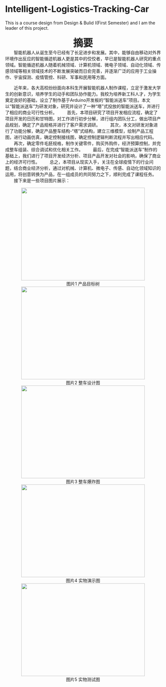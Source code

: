 # Intelligent-Logistics-Tracking-Car
This is a course design from Design &amp; Bulid Ⅰ(First Semester) and I am the leader of this project.

<center><font size=6> <b>摘要</b> </font></center>
&emsp;&emsp;智能机器人从诞生至今已经有了长足进步和发展。其中，能够自由移动对外界环境作出反应的智能循迹机器人更是其中的佼佼者，早已是智能机器人研究的重点领域。智能循迹机器人随着机械领域、计算机领域、微电子领域、自动化领域、传感领域等相关领域技术的不断发展突破而日俞完善，并逐渐广泛的应用于工业操作、宇宙探测、疫情管控、科研、军事和民用等方面。

&emsp;&emsp;近年来，各大高校纷纷面向本科生开展智能机器人制作课程，立足于激发大学生的创新意识，培养学生的动手和团队协作能力。我校为培养新工科人才，为学生奠定良好的基础，设立了制作基于Arduino开发板的“智能派送车”项目。本文以“智能派送车”为研发对象，研究并设计了一种“塔”式投放的智能派送车，并进行了相应的商业可行性分析。
&emsp;&emsp;首先，本项目研究了项目开发相应流程，确定了项目开发的日历和甘特图，对工作进行初步分解，进行组内团队分工，做出项目产品规划，确定了产品规格并进行了客户需求调研。
&emsp;&emsp;其次，本文对研发对象进行了功能分解，确定产品整车结构-“塔”式结构，建立三维模型，绘制产品工程图，进行动画仿真，确定控制接线图，确定控制逻辑判断流程并写出相应代码。
&emsp;&emsp;再次，确定零件毛胚规格，制作关键零件，购买外购件，经济预算控制，并完成整车组装、综合调试和优化相关工作。
&emsp;&emsp;最后，在完成“智能派送车”制作的基础上，我们进行了项目开发经济分析、项目产品开发对社会的影响，确保了商业上的经济可行性。
&emsp;&emsp;总之，本项目从现实入手，关注在全球疫情下的行业问题，结合商业经济分析，通过对机械、计算机、微电子、传感、自动化领域知识的运用，将创意转换为产品，在一组成员的共同努力之下，顺利完成了课程任务。
&emsp;&emsp;接下来是一些项目图片展示：
<center><img src="https://github.com/YuntianShi/Intelligent-Logistics-Tracking-Car/目标树.jpg" class="floatpic" width="400" height="300"></center>
<center>图片1 产品目标树</center>
<center><img src="https://github.com/YuntianShi/Intelligent-Logistics-Tracking-Car/整车设计图.jpg" class="floatpic" width="400" height="300"></center>
<center>图片2 整车设计图</center>
<center><img src="https://github.com/YuntianShi/Intelligent-Logistics-Tracking-Car/整车爆炸图.jpg" class="floatpic" width="400" height="300"></center>
<center>图片3 整车爆炸图</center>
<center><img src="https://github.com/YuntianShi/Intelligent-Logistics-Tracking-Car/实物演示图.jpg" class="floatpic" width="400" height="300"></center>
<center>图片4 实物演示图</center>
<center><img src="https://github.com/YuntianShi/Intelligent-Logistics-Tracking-Car/实物测试图.jpg" class="floatpic" width="400" height="300"></center>
<center>图片5 实物测试图</center>

